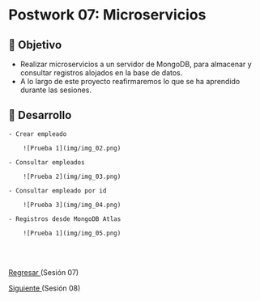 # Postwork 07: Microservicios

## 🎩 Objetivo

- Realizar microservicios a un servidor de MongoDB, para almacenar y consultar registros alojados en la base de datos.
- A lo largo de este proyecto reafirmaremos lo que se ha aprendido durante las sesiones.

## 🚀 Desarrollo

    - Crear empleado

        ![Prueba 1](img/img_02.png)

    - Consultar empleados
    
        ![Prueba 2](img/img_03.png)

    - Consultar empleado por id
    
        ![Prueba 3](img/img_04.png)

    - Registros desde MongoDB Atlas

        ![Prueba 1](img/img_05.png)


<br/>
<br/>

[Regresar ](../Readme.md)(Sesión 07)

[Siguiente ](../../Sesion-08/Readme.md)(Sesión 08)
